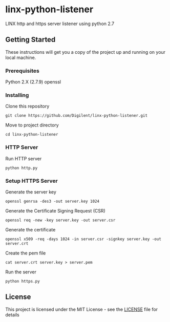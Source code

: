 # linx-python-listener

LINX http and https server listener using python 2.7

## Getting Started

These instructions will get you a copy of the project up and running on your local machine.

### Prerequisites

Python 2.X (2.7.9)
openssl

### Installing

Clone this repository

```
git clone https://github.com/Digilent/linx-python-listener.git
```

Move to project directory

```
cd linx-python-listener
```

### HTTP Server

Run HTTP server 

```
python http.py
```

### Setup HTTPS Server

Generate the server key

```
openssl genrsa -des3 -out server.key 1024
```

Generate the Certificate Signing Request (CSR)

```
openssl req -new -key server.key -out server.csr
```

Generate the certificate

```
openssl x509 -req -days 1024 -in server.csr -signkey server.key -out server.crt
```

Create the pem file

```
cat server.crt server.key > server.pem
```

Run the server

```
python https.py
```

## License

This project is licensed under the MIT License - see the [LICENSE](LICENSE) file for details
